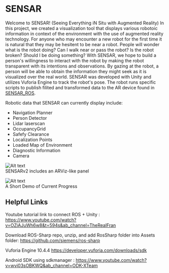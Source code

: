 # SENSAR

Welcome to SENSAR! (Seeing Everything iN Situ with Augmented Reality)
In this project, we created a visualization tool that displays various robotoic information in context of the environment with the use of augmented reality technology.
For anyone who may encounter a new robot for the first time it is natural that they may be hesitent to be near a robot. People will wonder what is the robot doing? Can I walk near or pass the robot? Is the robot broken? Should I be doing something? With SENSAR, we hope to build a person's willingness to interact with the robot by making the robot transparent with its intentions and observations. By gazing at the robot, a person will be able to obtain the information they might seek as it is visualized over the real world. 
SENSAR was developed with Unity and utilizes Vuforia Engine to track the robot's pose. The robot runs specific scripts to publish filited and transformed data to the AR device found in [SENSAR_ROS](https://github.com/DreVinciCode/SENSAR_ROS).

Robotic data that SENSAR can currently display include:
- Navigation Planner
- Person Detector
- Lidar laserscan
- OccupancyGrid
- Safefy Clearance
- Localization Points
- Loaded Map of Environment
- Diagnostic Information
- Camera

![Alt text](Demo/demo2.gif)
<br/> SENSARv2 includes an ARViz-like panel

![Alt text](Demo/demo.gif)
<br/> A Short Demo of Current Progress


## Helpful Links
Youtube tutorial link to connect ROS + Unity : https://www.youtube.com/watch?v=OZiAJuWh6w8&t=594s&ab_channel=TheRealFran

Download ROS-Sharp repo, unzip, and add RosSharp folder into Assets folder: https://github.com/siemens/ros-sharp 

Vuforia Engine 10.4.4 https://developer.vuforia.com/downloads/sdk 

Android SDK using sdkmanager : https://www.youtube.com/watch?v=wvi03sOBKWQ&ab_channel=ODK-XTeam 
